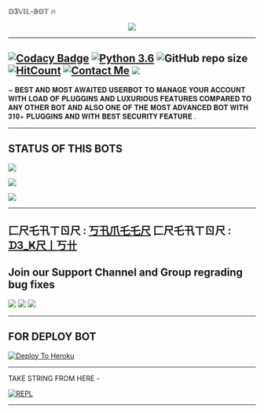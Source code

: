 𝔻3𝕍𝕀𝕃-𝔹𝕆𝕋 🔥



<p align="center">

<img src="https://telegra.ph/file/86bf4a25e85b0251fa87e.jpg">

-------------------------------------------------

[![Codacy Badge](https://api.codacy.com/project/badge/Grade/f7c51539e67b483bb8d7749acca51d3a)](https://app.codacy.com/gh/sameerpanthi/D3VIL-2.0?utm_source=github.com&utm_medium=referral&utm_content=sameerpanthi/D3VIL-2.0&utm_campaign=Badge_Grade_Settings)
[![Python 3.6](https://img.shields.io/badge/Python-3.6%20or%20newer-blue.svg)](https://www.python.org/downloads/release/python-360/)
![GitHub repo size](https://img.shields.io/github/repo-size/sameerpanthi/D3VIL-2.0)
[![HitCount](http://hits.dwyl.com/sameerpanthi/D3VIL-2.0.svg)](http://hits.dwyl.com/sameerpanthi/D3VIL-2.0)
[![Contact Me](https://img.shields.io/badge/Telegram-Contact%20Me-informational)](https://t.me/SAMEER_795)
<img src="https://img.shields.io/badge/Maintained%3F-Yes-green?style=for-the-badge">
-------------------------------------------------

~ 𝐁𝐄𝐒𝐓 𝐀𝐍𝐃 𝐌𝐎𝐒𝐓 𝐀𝐖𝐀𝐈𝐓𝐄𝐃 𝐔𝐒𝐄𝐑𝐁𝐎𝐓 𝐓𝐎 𝐌𝐀𝐍𝐀𝐆𝐄 𝐘𝐎𝐔𝐑 𝐀𝐂𝐂𝐎𝐔𝐍𝐓 𝐖𝐈𝐓𝐇 𝐋𝐎𝐀𝐃 𝐎𝐅 𝐏𝐋𝐔𝐆𝐆𝐈𝐍𝐒 𝐀𝐍𝐃 𝐋𝐔𝐗𝐔𝐑𝐈𝐎𝐔𝐒 𝐅𝐄𝐀𝐓𝐔𝐑𝐄𝐒 𝐂𝐎𝐌𝐏𝐀𝐑𝐄𝐃 𝐓𝐎 𝐀𝐍𝐘 𝐎𝐓𝐇𝐄𝐑 𝐁𝐎𝐓 𝐀𝐍𝐃 𝐀𝐋𝐒𝐎 𝐎𝐍𝐄 𝐎𝐅 𝐓𝐇𝐄 𝐌𝐎𝐒𝐓 𝐀𝐃𝐕𝐀𝐍𝐂𝐄𝐃 𝐁𝐎𝐓 𝐖𝐈𝐓𝐇 𝟑𝟏𝟎+ 𝐏𝐋𝐔𝐆𝐆𝐈𝐍𝐒 𝐀𝐍𝐃 𝐖𝐈𝐓𝐇 𝐁𝐄𝐒𝐓 𝐒𝐄𝐂𝐔𝐑𝐈𝐓𝐘 𝐅𝐄𝐀𝐓𝐔𝐑𝐄 .

-------------------------------------------------


## STATUS OF THIS BOTS 
<p align="left"><a href="https://github.com/sameerpanthi/D3VIL-2.0/network/members"><img src="https://img.shields.io/github/forks/sameerpanthi/D3VIL-2.0?label=Forks&logoColor=Black&style=social"></a><p align="left"><a href="https://github.com/sameerpanthi/D3VIL-2.0/stargazers"><img src="https://img.shields.io/github/stars/sameerpanthi/D3VIL-2.0?logoColor=Blue&style=social"></a><p align="left"><a href="https://github.com/sameerpanthi/D3VIL-2.0"></a><p align="left"><a href="https://github.com/sameerpanthi/D3VIL-2.0"><img src="https://img.shields.io/github/last-commit/sameerpanthi/D3VIL-2.0?style=plastic"></a>


-------------------------------------------------

匚尺乇卂ㄒㄖ尺 : [丂卂爪乇乇尺](https://t.me/SAMEER_795)
匚尺乇卂ㄒㄖ尺 : [ᗪ3_Ҝ尺丨丂卄](https://t.me/D3_krish)
-------------------------------------------------

## Join our Support Channel and Group regrading bug fixes

<a href="https://t.me/joinchat/0KCyT0MHyAhmMmRl"><img src="https://img.shields.io/badge/Join-SUPPORT%20CHANNEL-red.svg?logo=Telegram"></a>
<a href="https://t.me/joinchat/Hbl2vC7F6L5iY2E1"><img src="https://img.shields.io/badge/Join-SUPPORT%20GROUP-red.svg?logo=Telegram"></a>
<a href="https://t.me/joinchat/QggLZfyypAs4Zjk1"><img src="https://img.shields.io/badge/Join-SOCIAL%20GROUP-red.svg?logo=Telegram"></a>

-------------------------------------------------

## FOR DEPLOY BOT 

[![Deploy To Heroku](https://www.herokucdn.com/deploy/button.svg)](https://heroku.com/deploy?template=https://github.com/sameerpanthi/D3VIL-2.0)

------------------------------------------------

TAKE STRING FROM HERE -

[![REPL](https://repl.it/badge/github/spandey112/SensibleUserbot)](https://repl.it/@SenseiOfficial/String-Session-1)
    
-------------------------------------------------
